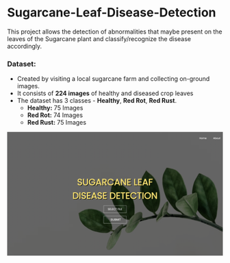 # Sugarcane-Leaf-Disease-Detection

This project allows the detection of abnormalities that maybe present on the leaves of the Sugarcane plant and classify/recognize the disease accordingly. 

### Dataset:
* Created by visiting a local sugarcane farm and collecting on-ground images.
* It consists of **224 images** of healthy and diseased crop leaves
* The dataset has 3 classes - **Healthy**, **Red Rot**, **Red Rust**. 
  * **Healthy:** 75 Images
  * **Red Rot:** 74 Images
  * **Red Rust:** 75 Images

![Alt text](/media/output/home.png "Home Page")